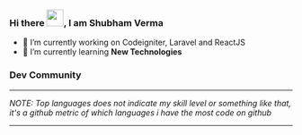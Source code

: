 ### Hi there <img src="https://raw.githubusercontent.com/MartinHeinz/MartinHeinz/master/wave.gif" width="30px">, I am Shubham Verma

- 🔭 I’m currently working on Codeigniter, Laravel and ReactJS
- 🌱 I’m currently learning <strong>New Technologies</strong>

### Dev Community

<!-- DEVTO:START -->
<!-- DEVTO:END -->

---

_NOTE: Top languages does not indicate my skill level or something like that, it's a github metric of which languages i have the most code on github_

---

[twitter]: https://twitter.com/shubham_verma91
[linkedin]: https://www.linkedin.com/in/https://www.linkedin.com/in/shubham-verma-05b58b3a/
<!--
**shubhamverma73/shubhamverma73** is a ✨ _special_ ✨ repository because its `README.md` (this file) appears on your GitHub profile.

Here are some ideas to get you started:

- 🔭 I’m currently working on ...
- 🌱 I’m currently learning ...
- 👯 I’m looking to collaborate on ...
- 🤔 I’m looking for help with ...
- 💬 Ask me about ...
- 📫 How to reach me: ...
- 😄 Pronouns: ...
- ⚡ Fun fact: ...
-->
